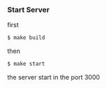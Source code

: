### Start Server
first
```sh
$ make build
```
then
```sh
$ make start
```

the server start in the port 3000
